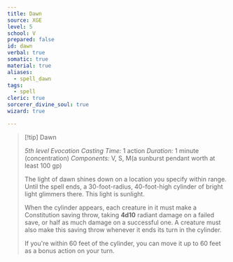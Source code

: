 ```yaml
---
title: Dawn
source: XGE
level: 5
school: V
prepared: false
id: dawn
verbal: true
somatic: true
material: true
aliases:
  - spell_dawn
tags:
  - spell
cleric: true
sorcerer_divine_soul: true
wizard: true

---
```

>[!tip] Dawn
>
> *5th level Evocation*
> *Casting Time:* 1 action
> *Duration:* 1 minute (concentration)
> *Components:* V, S, M(a sunburst pendant worth at least 100 gp)
>
>The light of dawn shines down on a location you specify within range. Until the spell ends, a 30-foot-radius, 40-foot-high cylinder of bright light glimmers there. This light is sunlight.
>
>When the cylinder appears, each creature in it must make a Constitution saving throw, taking **4d10** radiant damage on a failed save, or half as much damage on a successful one. A creature must also make this saving throw whenever it ends its turn in the cylinder.
>
>If you're within 60 feet of the cylinder, you can move it up to 60 feet as a bonus action on your turn.
>


